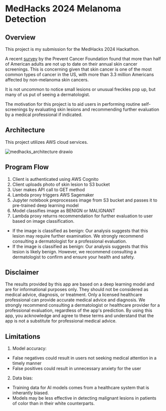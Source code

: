 # MedHacks 2024 Melanoma Detection

## Overview

This project is my submission for the MedHacks 2024 Hackathon.

A recent [survey](https://preventcancer.org/article/skin-deep-understanding-skin-cancer-in-darker-tones/#:~:text=The%20Prevent%20Cancer%20Foundation's%202024,had%20a%20skin%20cancer%20check.) by the Prevent Cancer Foundation found that more than half of American adults are not up to date on their annual skin cancer screenings.  This is concerning given that skin cancer is one of the most common types of cancer in the US, with more than 3.3 million Americans affected by non-melanoma skin cancers. 

It is not uncommon to notice small lesions or unusual freckles pop up, but many of us put of seeing a dermatologist.  

The motivation for this project is to aid users in performing routine self-screenings by evaluating skin lesions and recommending further evaluation by a medical professional if indicated.

## Architecture

This project utilizes AWS cloud services.

![medhacks_architecture drawio](https://github.com/user-attachments/assets/7eab6476-a8d4-4b8a-a256-9a3ec552074d)

## Program Flow

1.  Client is authenticated using AWS Cognito
2.  Client uploads photo of skin lesion to S3 bucket
3.  User makes API call to GET method
4.  Lambda proxy triggers AWS Sagemaker
5.  Jupyter notebook preprocesses image from S3 bucket and passes it to pre-trained deep learning model
6.  Model classifies image as BENIGN or MALIGNANT
7.  Lambda proxy returns recommendation for further evaluation to user based on image classification.
  - If the image is classified as benign: Our analysis suggests that this lesion may require further examination. We strongly recommend consulting a dermatologist for a professional evaluation.
  - If the image is classified as benign:  Our analysis suggests that this lesion is likely benign. However, we recommend consulting a dermatologist to confirm and ensure your health and safety.

## Disclaimer 

The results provided by this app are based on a deep learning model and are for informational purposes only. They should not be considered as medical advice, diagnosis, or treatment. Only a licensed healthcare professional can provide accurate medical advice and diagnosis. We strongly recommend consulting a dermatologist or healthcare provider for a professional evaluation, regardless of the app's prediction. By using this app, you acknowledge and agree to these terms and understand that the app is not a substitute for professional medical advice.

## Limitations
1.  Model accuracy:
   - False negatives could result in users not seeking medical attention in a timely manner
   - False positives could result in unnecessary anxiety for the user
2.  Data bias:
  - Training data for AI models comes from a healthcare system that is inherantly biased.
  - Models may be less effective in detecting malignant lesions in patients of color than in their white counterparts.


